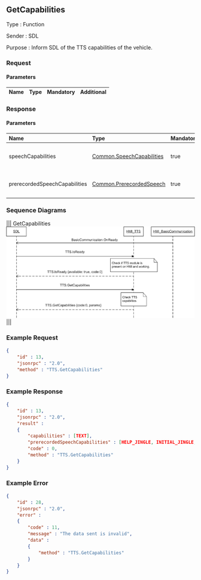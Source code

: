 ## GetCapabilities

Type
: Function

Sender
: SDL

Purpose
: Inform SDL of the TTS capabilities of the vehicle.

### Request

#### Parameters

|Name|Type|Mandatory|Additional|
|:---|:---|:--------|:---------|

### Response

#### Parameters

|Name|Type|Mandatory|Additional|
|:---|:---|:--------|:---------|
|speechCapabilities|[Common.SpeechCapabilities](../../Common/Enums/index.md#speechcapabilities)|true|array: true<br>minsize: 1<br>maxsize: 5|
|prerecordedSpeechCapabilities|[Common.PrerecordedSpeech](../../Common/Enums/index.md#prerecordedspeech)|true|array: true<br>minsize: 1<br>maxsize: 5|

### Sequence Diagrams
|||
GetCapabilities
![GetCapabilities](./assets/GetCapabilities.png)
|||

### Example Request

```json
{
	"id" : 13,
	"jsonrpc" : "2.0",
	"method" : "TTS.GetCapabilities"
}
```
### Example Response

```json
{
	"id" : 13,
	"jsonrpc" : "2.0",
	"result" :
	{
		"capabilities" : [TEXT],
		"prerecordedSpeechCapabilities" : [HELP_JINGLE, INITIAL_JINGLE, LISTEN_JINGLE, POSITIVE_JINGLE, NEGATIVE_JINGLE],
		"code" : 0,
		"method" : "TTS.GetCapabilities"
	}
}
```

### Example Error

```json
{
	"id" : 28,
	"jsonrpc" : "2.0",
	"error" :
	{
		"code" : 11,
		"message" : "The data sent is invalid",
		"data" :
		{
			"method" : "TTS.GetCapabilities"
		}
	}
}
```
